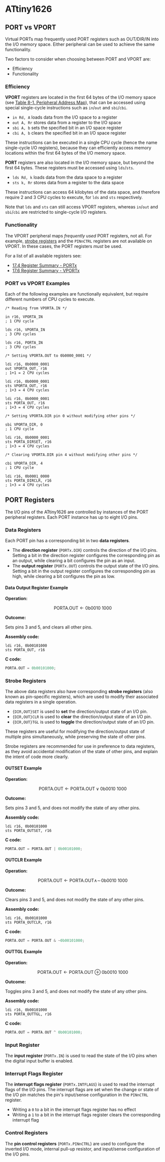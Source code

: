 # ATtiny1626

## PORT vs VPORT

Virtual PORTs map frequently used PORT registers such as OUT/DIR/IN into
the I/O memory space.
Either peripheral can be used to achieve the same functionality.

Two factors to consider when choosing between PORT and VPORT are:

- Efficiency
- Functionality

### Efficiency

**VPORT** registers are located in the first 64 bytes of the I/O memory
space (see [Table 8-1. Peripheral Address Map](https://ww1.microchip.com/downloads/aemDocuments/documents/MCU08/ProductDocuments/DataSheets/ATtiny1624-26-27-DataSheet-DS40002234B.pdf#page=62)),
that can be accessed using special single-cycle instructions such as
`in`/`out` and `sbi`/`cbi`.

- `in Rd, A` loads data from the I/O space to a register
- `out A, Rr` stores data from a register to the I/O space
- `sbi A, b` sets the specified bit in an I/O space register
- `cbi A, b` clears the specified bit in an I/O space register

These instructions can be executed in a single CPU cycle (hence the name
single-cycle I/O registers), because they can efficiently access memory
locations within the first 64 bytes of the I/O memory space.

**PORT** registers are also located in the I/O memory space, but beyond the
first 64 bytes. These registers must be accessed using `lds`/`sts`.

- `lds Rd, k` loads data from the data space to a register
- `sts k, Rr` stores data from a register to the data space

These instructions can access 64 kilobytes of the data space, and
therefore require 2 and 3 CPU cycles to execute, for `lds` and
`sts` respectively.

Note that `lds` and `sts` can still access VPORT registers, whereas
`in`/`out` and `sbi`/`cbi` are restricted to single-cycle I/O registers.

### Functionality

The VPORT peripheral maps *frequently used* PORT registers, not all. For
example, [strobe registers](#strobe-registers) and the `PINnCTRL`
registers are not available on VPORT. In these cases, the PORT registers
*must* be used.

For a list of all available registers see:

- [17.4 Register Summary - PORTx](https://ww1.microchip.com/downloads/aemDocuments/documents/MCU08/ProductDocuments/DataSheets/ATtiny1624-26-27-DataSheet-DS40002234B.pdf#page=153)
- [17.6 Register Summary - VPORTx](https://ww1.microchip.com/downloads/aemDocuments/documents/MCU08/ProductDocuments/DataSheets/ATtiny1624-26-27-DataSheet-DS40002234B.pdf#page=166)

### PORT vs VPORT Examples

Each of the following examples are functionally equivalent, but require
different numbers of CPU cycles to execute.

```avrasm
/* Reading from VPORTA.IN */

in r16, VPORTA_IN
; 1 CPU cycle

lds r16, VPORTA_IN
; 3 CPU cycles

lds r16, PORTA_IN
; 3 CPU cycles

/* Setting VPORTA.OUT to 0b0000_0001 */

ldi r16, 0b0000_0001
out VPORTA_OUT, r16
; 1+1 = 2 CPU cycles

ldi r16, 0b0000_0001
sts VPORTA_OUT, r16
; 1+3 = 4 CPU cycles

ldi r16, 0b0000_0001
sts PORTA_OUT, r16
; 1+3 = 4 CPU cycles

/* Setting VPORTA.DIR pin 0 without modifying other pins */

sbi VPORTA_DIR, 0
; 1 CPU cycle

ldi r16, 0b0000_0001
sts PORTA_DIRSET, r16
; 1+3 = 4 CPU cycles

/* Clearing VPORTA.DIR pin 4 without modifying other pins */

cbi VPORTA_DIR, 4
; 1 CPU cycle

ldi r16, 0b0001_0000
sts PORTA_DIRCLR, r16
; 1+3 = 4 CPU cycles
```

## PORT Registers

The I/O pins of the ATtiny1626 are controlled by instances of the PORT
peripheral registers. Each PORT instance has up to eight I/O pins.

### Data Registers

Each PORT pin has a corresponding bit in two **data registers**.

- The **direction register** (`PORTx.DIR`) controls the direction of the
  I/O pins. Setting a bit in the direction register configures the
  corresponding pin as an output, while clearing a bit configures the pin
  as an input.
- The **output register** (`PORTx.OUT`) controls the output state of the
  I/O pins. Setting a bit in the output register configures the
  corresponding pin as high, while clearing a bit configures the pin as
  low.

#### Data Output Register Example

**Operation:**

$$\mathsf{PORTA.OUT} \gets \mathsf{0b0010\ 1000}$$

**Outcome:**

Sets pins 3 and 5, and clears all other pins.

**Assembly code:**

```avrasm
ldi r16, 0b00101000
sts PORTA_OUT, r16
```

**C code:**

```c
PORTA.OUT = 0b00101000;
```

### Strobe Registers

The above data registers also have corresponding **strobe registers**
(also known as pin-specific registers), which are used to modify their
associated data registers in a single operation.

- `{DIR,OUT}SET` is used to **set** the direction/output state of an I/O pin.
- `{DIR,OUT}CLR` is used to **clear** the direction/output state of an I/O pin.
- `{DIR,OUT}TGL` is used to **toggle** the direction/output state of an I/O pin.

These registers are useful for modifying the direction/output state of
multiple pins simultaneously, while preserving the state of other pins.

Strobe registers are recommended for use in preference to data registers,
as they avoid accidental modification of the state of other pins, and
explain the intent of code more clearly.

#### OUTSET Example

**Operation:**

$$\mathsf{PORTA.OUT} \gets \mathsf{PORTA.OUT} \vee \mathsf{0b0010\ 1000}$$

**Outcome:**

Sets pins 3 and 5, and does not modify the state of any other pins.

**Assembly code:**

```avrasm
ldi r16, 0b00101000
sts PORTA_OUTSET, r16
```

**C code:**

```c
PORTA.OUT = PORTA.OUT | 0b00101000;
```

#### OUTCLR Example

**Operation:**

$$\mathsf{PORTA.OUT} \gets \mathsf{PORTA.OUT} \wedge \sim \!\mathsf{0b0010\ 1000}$$

**Outcome:**

Clears pins 3 and 5, and does not modify the state of any other pins.

**Assembly code:**

```avrasm
ldi r16, 0b00101000
sts PORTA_OUTCLR, r16
```

**C code:**

```c
PORTA.OUT = PORTA.OUT & ~0b00101000;
```

#### OUTTGL Example

**Operation:**

$$\mathsf{PORTA.OUT} \gets \mathsf{PORTA.OUT} \oplus \mathsf{0b0010\ 1000}$$

**Outcome:**

Toggles pins 3 and 5, and does not modify the state of any other pins.

**Assembly code:**

```avrasm
ldi r16, 0b00101000
sts PORTA_OUTTGL, r16
```

**C code:**

```c
PORTA.OUT = PORTA.OUT ^ 0b00101000;
```

### Input Register

The **input register** (`PORTx.IN`) is used to read the state of the I/O
pins when the digital input buffer is enabled.

### Interrupt Flags Register

The **interrupt flags register** (`PORTx.INTFLAGS`) is used to read the
interrupt flags of the I/O pins. The interrupt flags are set when the
change or state of the I/O pin matches the pin's input/sense
configuration in the `PINnCTRL` register.

- Writing a `0` to a bit in the interrupt flags register has no effect
- Writing a `1` to a bit in the interrupt flags register clears the
  corresponding interrupt flag

### Control Registers

The **pin control registers** (`PORTx.PINnCTRL`) are used to configure
the inverted I/O mode, internal pull-up resistor, and input/sense
configuration of the I/O pins.
